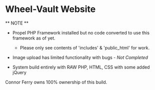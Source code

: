 # Wheel-Vault Website

** NOTE ** 

- Propel PHP Framework installed but no code converted to use this framework as of yet.
  - Please only see contents of 'includes' & 'public_html' for work.
- Image upload has limited functionality with bugs -  *Not Completed*

- System build entirely with RAW PHP, HTML, CSS with some added jQuery 


Connor Ferry owns 100% ownership of this build.
